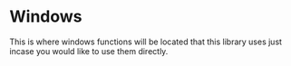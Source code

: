 # Windows
This is where windows functions will be located that this library uses just incase you would like to use them directly.